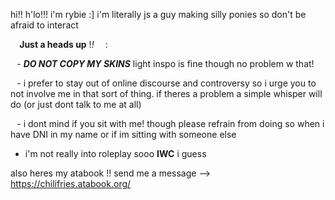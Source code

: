 hi!! h'lo!!! i'm rybie :]  i'm literally js a guy making silly ponies so don't be afraid to interact 

⠀ **Just a heads up** !*!* ⠀ :

⠀- ***DO NOT COPY MY SKINS*** light inspo is fine though no problem w that!

⠀- i prefer to stay out of online discourse and controversy so i urge you to not involve me in that sort of thing. if theres a problem a simple whisper will do (or just dont talk to me at all)

⠀- i dont mind if you sit with me! though please refrain from doing so when i have DNI in my name or if im sitting with someone else

 - i'm not really into roleplay sooo **IWC** i guess

also heres my ‎‎atabook !! send me a message 
--> https://chilifries.atabook.org/
